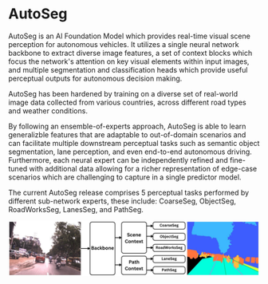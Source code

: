 
# AutoSeg

AutoSeg is an AI Foundation Model which provides real-time visual scene perception for autonomous vehicles. It utilizes a single neural network backbone to extract diverse image features, a set of context blocks which focus the network's attention on key visual elements within input images, and multiple segmentation and classification heads which provide useful perceptual outputs for autonomous decision making.

AutoSeg has been hardened by training on a diverse set of real-world image data collected from various countries, across different road types and weather conditions.

By following an ensemble-of-experts approach, AutoSeg is able to learn generalizble features that are adaptable to out-of-domain scenarios and can facilitate multiple downstream perceptual tasks such as semantic object segmentation, lane perception, and even end-to-end autonomous driving. Furthermore, each neural expert can be independently refined and fine-tuned with additional data allowing for a richer representation of edge-case scenarios which are challenging to capture in a single predictor model.

The current AutoSeg release comprises 5 perceptual tasks performed by different sub-network experts, these include: CoarseSeg, ObjectSeg, RoadWorksSeg, LanesSeg, and PathSeg.

![Autoseg Network Diagram](Diagrams/AutoSeg.jpg)
